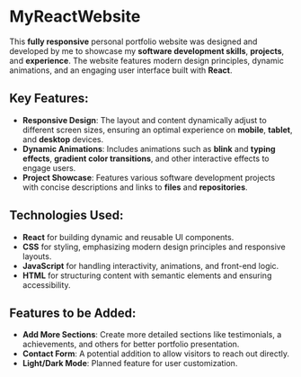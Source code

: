 # MyReactWebsite

This **fully responsive** personal portfolio website was designed and developed by me to showcase my **software development skills**, **projects**, and **experience**. The website features modern design principles, dynamic animations, and an engaging user interface built with **React**.

## **Key Features:**

- **Responsive Design**: The layout and content dynamically adjust to different screen sizes, ensuring an optimal experience on **mobile**, **tablet**, and **desktop** devices.
- **Dynamic Animations**: Includes animations such as **blink** and **typing effects**, **gradient color transitions**, and other interactive effects to engage users.
- **Project Showcase**: Features various software development projects with concise descriptions and links to **files** and **repositories**.

## **Technologies Used:**

- **React** for building dynamic and reusable UI components.
- **CSS** for styling, emphasizing modern design principles and responsive layouts.
- **JavaScript** for handling interactivity, animations, and front-end logic.
- **HTML** for structuring content with semantic elements and ensuring accessibility.

## **Features to be Added:**

- **Add More Sections**: Create more detailed sections like testimonials, a achievements, and others for better portfolio presentation.
- **Contact Form**: A potential addition to allow visitors to reach out directly.
- **Light/Dark Mode**: Planned feature for user customization.
